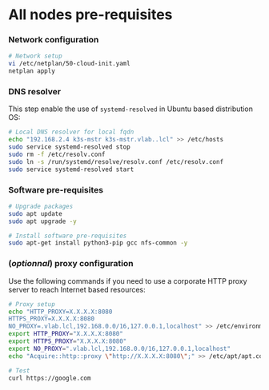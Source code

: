 # All nodes pre-requisites

### Network configuration

```bash
# Network setup
vi /etc/netplan/50-cloud-init.yaml
netplan apply
```

### DNS resolver

This step enable the use of `systemd-resolved` in Ubuntu based distribution OS:

```bash
# Local DNS resolver for local fqdn
echo "192.168.2.4 k3s-mstr k3s-mstr.vlab..lcl" >> /etc/hosts
sudo service systemd-resolved stop
sudo rm -f /etc/resolv.conf
sudo ln -s /run/systemd/resolve/resolv.conf /etc/resolv.conf
sudo service systemd-resolved start
```

### Software pre-requisites

```bash
# Upgrade packages
sudo apt update
sudo apt upgrade -y

# Install software pre-requisites
sudo apt-get install python3-pip gcc nfs-common -y
```

### \(_optionnal_\) proxy configuration

Use the following commands if you need to use a corporate HTTP proxy server to reach Internet based resources: 

```bash
# Proxy setup
echo "HTTP_PROXY=X.X.X.X:8080
HTTPS_PROXY=X.X.X.X:8080
NO_PROXY=.vlab.lcl,192.168.0.0/16,127.0.0.1,localhost" >> /etc/environment
export HTTP_PROXY="X.X.X.X:8080"
export HTTPS_PROXY="X.X.X.X:8080"
export NO_PROXY=".vlab.lcl,192.168.0.0/16,127.0.0.1,localhost"
echo "Acquire::http::proxy \"http://X.X.X.X:8080\";" >> /etc/apt/apt.conf

# Test
curl https://google.com
```



